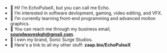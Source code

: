 - 👋 Hi! I’m EchoPulseX, but you can call me Echo.
- 👀 I’m interested in software devlopment, gaming, video editing, and VFX.
- 📕 I’m currently learning front-end programming and advanced motion graphics.
- 📩 You can reach me through my business email, **soundwaveskgh@gmail.com**.
- 💼 I own my brand, Sonic Surge Studios.
- 🔗 Here's a link to all my other stuff: **zaap.bio/EchoPulseX**
